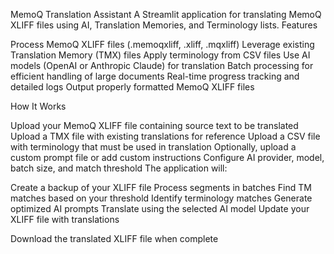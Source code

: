 MemoQ Translation Assistant
A Streamlit application for translating MemoQ XLIFF files using AI, Translation Memories, and Terminology lists.
Features

Process MemoQ XLIFF files (.memoqxliff, .xliff, .mqxliff)
Leverage existing Translation Memory (TMX) files
Apply terminology from CSV files
Use AI models (OpenAI or Anthropic Claude) for translation
Batch processing for efficient handling of large documents
Real-time progress tracking and detailed logs
Output properly formatted MemoQ XLIFF files

How It Works

Upload your MemoQ XLIFF file containing source text to be translated
Upload a TMX file with existing translations for reference
Upload a CSV file with terminology that must be used in translation
Optionally, upload a custom prompt file or add custom instructions
Configure AI provider, model, batch size, and match threshold
The application will:

Create a backup of your XLIFF file
Process segments in batches
Find TM matches based on your threshold
Identify terminology matches
Generate optimized AI prompts
Translate using the selected AI model
Update your XLIFF file with translations


Download the translated XLIFF file when complete
